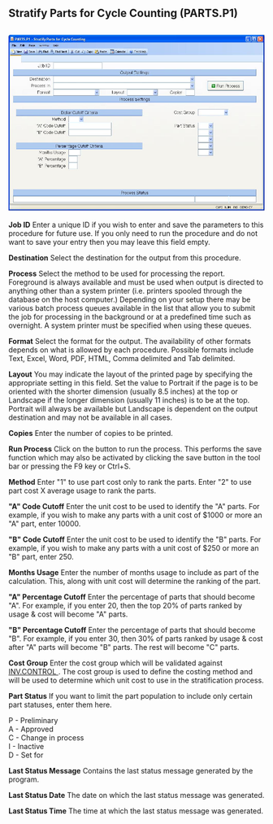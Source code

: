 ##  Stratify Parts for Cycle Counting (PARTS.P1)

<PageHeader />

##

![](./PARTS-P1-1.jpg)

**Job ID** Enter a unique ID if you wish to enter and save the parameters to
this procedure for future use. If you only need to run the procedure and do
not want to save your entry then you may leave this field empty.  
  
**Destination** Select the destination for the output from this procedure.  
  
**Process** Select the method to be used for processing the report. Foreground
is always available and must be used when output is directed to anything other
than a system printer (i.e. printers spooled through the database on the host
computer.) Depending on your setup there may be various batch process queues
available in the list that allow you to submit the job for processing in the
background or at a predefined time such as overnight. A system printer must be
specified when using these queues.  
  
**Format** Select the format for the output. The availability of other formats
depends on what is allowed by each procedure. Possible formats include Text,
Excel, Word, PDF, HTML, Comma delimited and Tab delimited.  
  
**Layout** You may indicate the layout of the printed page by specifying the
appropriate setting in this field. Set the value to Portrait if the page is to
be oriented with the shorter dimension (usually 8.5 inches) at the top or
Landscape if the longer dimension (usually 11 inches) is to be at the top.
Portrait will always be available but Landscape is dependent on the output
destination and may not be available in all cases.  
  
**Copies** Enter the number of copies to be printed.  
  
**Run Process** Click on the button to run the process. This performs the save
function which may also be activated by clicking the save button in the tool
bar or pressing the F9 key or Ctrl+S.  
  
**Method** Enter "1" to use part cost only to rank the parts. Enter "2" to use
part cost X average usage to rank the parts.  
  
**"A" Code Cutoff** Enter the unit cost to be used to identify the "A" parts.
For example, if you wish to make any parts with a unit cost of $1000 or more
an "A" part, enter 10000.  
  
**"B" Code Cutoff** Enter the unit cost to be used to identify the "B" parts.
For example, if you wish to make any parts with a unit cost of $250 or more an
"B" part, enter 250.  
  
**Months Usage** Enter the number of months usage to include as part of the
calculation. This, along with unit cost will determine the ranking of the
part.  
  
**"A" Percentage Cutoff** Enter the percentage of parts that should become
"A". For example, if you enter 20, then the top 20% of parts ranked by usage &
cost will become "A" parts.  
  
**"B" Percentage Cutoff** Enter the percentage of parts that should become
"B". For example, if you enter 30, then 30% of parts ranked by usage & cost
after "A" parts will become "B" parts. The rest will become "C" parts.  
  
**Cost Group** Enter the cost group which will be validated against [ INV.CONTROL ](../../../../INV-OVERVIEW/INV-ENTRY/INV-CONTROL/README.md) . The cost group is used to define the costing method and will be used to determine which unit cost to use in the stratification process.   
  
**Part Status** If you want to limit the part population to include only
certain part statuses, enter them here.  
  
P - Preliminary  
A - Approved  
C - Change in process  
I - Inactive  
D - Set for  
  
**Last Status Message** Contains the last status message generated by the
program.  
  
**Last Status Date** The date on which the last status message was generated.  
  
**Last Status Time** The time at which the last status message was generated.  
  
  
<badge text= "Version 8.10.57" vertical="middle" />

<PageFooter />